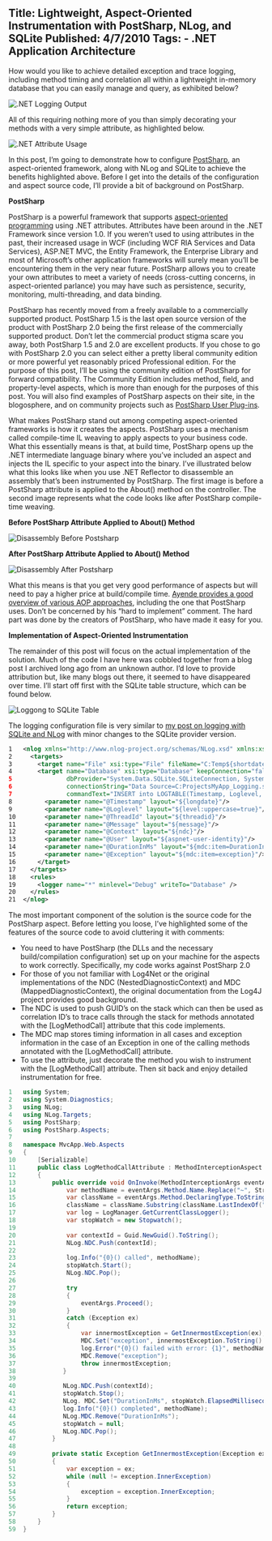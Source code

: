 Title: Lightweight, Aspect-Oriented Instrumentation with PostSharp, NLog, and SQLite
Published: 4/7/2010
Tags:
    - .NET Application Architecture
---
How would you like to achieve detailed exception and trace logging, including method timing and correlation all within a lightweight in-memory database that you can easily manage and query, as exhibited below?

![.NET Logging Output](https://s3.amazonaws.com/s3.beckshome.com/20100407-Logging-Output.png)

All of this requiring nothing more of you than simply decorating your methods with a very simple attribute, as highlighted below.

![.NET Attribute Usage](https://s3.amazonaws.com/s3.beckshome.com/20100407-Attribute-Usage.png)

In this post, I’m going to demonstrate how to configure [PostSharp](https://www.postsharp.net/), an aspect-oriented framework, along with NLog and SQLite to achieve the benefits highlighted above. Before I get into the details of the configuration and aspect source code, I’ll provide a bit of background on PostSharp.

**PostSharp**

PostSharp is a powerful framework that supports [aspect-oriented programming](https://en.wikipedia.org/wiki/Aspect-oriented_programming) using .NET attributes. Attributes have been around in the .NET Framework since version 1.0. If you weren’t used to using attributes in the past, their increased usage in WCF (including WCF RIA Services and Data Services), ASP.NET MVC, the Entity Framework, the Enterprise Library and most of Microsoft’s other application frameworks will surely mean you’ll be encountering them in the very near future. PostSharp allows you to create your own attributes to meet a variety of needs (cross-cutting concerns, in aspect-oriented parlance) you may have such as persistence, security, monitoring, multi-threading, and data binding.

PostSharp has recently moved from a freely available to a commercially supported product. PostSharp 1.5 is the last open source version of the product with PostSharp 2.0 being the first release of the commercially supported product. Don’t let the commercial product stigma scare you away, both PostSharp 1.5 and 2.0 are excellent products. If you chose to go with PostSharp 2.0 you can select either a pretty liberal community edition or more powerful yet reasonably priced Professional edition. For the purpose of this post, I’ll be using the community edition of PostSharp for forward compatibility. The Community Edition includes method, field, and property-level aspects, which is more than enough for the purposes of this post. You will also find examples of PostSharp aspects on their site, in the blogosphere, and on community projects such as [PostSharp User Plug-ins](https://code.google.com/archive/p/postsharp-user-plugins/).

What makes PostSharp stand out among competing aspect-oriented frameworks is how it creates the aspects. PostSharp uses a mechanism called compile-time IL weaving to apply aspects to your business code. What this essentially means is that, at build time, PostSharp opens up the .NET intermediate language binary where you’ve included an aspect and injects the IL specific to your aspect into the binary. I’ve illustrated below what this looks like when you use .NET Reflector to disassemble an assembly that’s been instrumented by PostSharp. The first image is before a PostSharp attribute is applied to the About() method on the controller. The second image represents what the code looks like after PostSharp compile-time weaving.

**Before PostSharp Attribute Applied to About() Method**

![Disassembly Before Postsharp](https://s3.amazonaws.com/s3.beckshome.com/20100407-Disassembled-Before-Postsharp.png)

**After PostSharp Attribute Applied to About() Method**

![Disassembly After Postsharp](https://s3.amazonaws.com/s3.beckshome.com/20100407-Disassembled-After-Postsharp.png)

What this means is that you get very good performance of aspects but will need to pay a higher price at build/compile time. [Ayende provides a good overview of various AOP approaches](https://ayende.com/blog/2615/7-approaches-for-aop-in-net), including the one that PostSharp uses. Don’t be concerned by his “hard to implement” comment. The hard part was done by the creators of PostSharp, who have made it easy for you.

**Implementation of Aspect-Oriented Instrumentation**

The remainder of this post will focus on the actual implementation of the solution. Much of the code I have here was cobbled together from a blog post I archived long ago from an unknown author. I’d love to provide attribution but, like many blogs out there, it seemed to have disappeared over time. I’ll start off first with the SQLite table structure, which can be found below.

![Loggong to SQLite Table](https://s3.amazonaws.com/s3.beckshome.com/20100407-Logging-SQLite-Table.png)

The logging configuration file is very similar to [my post on logging with SQLite and NLog](http://blog.beckshome.com/index.php/2010/03/logging-to-sqlite-with-nlog/2010/03/logging-to-sqlite-with-nlog/) with minor changes to the SQLite provider version.

```xml
1	<nlog xmlns="http://www.nlog-project.org/schemas/NLog.xsd" xmlns:xsi="http://www.w3.org/2001/XMLSchema-instance">
2	  <targets>
3	    <target name="File" xsi:type="File" fileName="C:Temp${shortdate}.nlog.txt"/>
4	    <target name="Database" xsi:type="Database" keepConnection="false" useTransactions="false"
5	            dbProvider="System.Data.SQLite.SQLiteConnection, System.Data.SQLite, Version=1.0.60.0, Culture=neutral, PublicKeyToken=db937bc2d44ff139, processorArchitecture=x86"
6	            connectionString="Data Source=C:ProjectsMyApp_Logging.s3db;Version=3;"
7	            commandText="INSERT into LOGTABLE(Timestamp, Loglevel, ThreadId, Message, Context, User, DurationInMs, Exception) values(@Timestamp, @Loglevel, @ThreadId, @Message, @Context, @User, @DurationInMs, @Exception)">
8	      <parameter name="@Timestamp" layout="${longdate}"/>
9	      <parameter name="@Loglevel" layout="${level:uppercase=true}"/>
10	      <parameter name="@ThreadId" layout="${threadid}"/>
11	      <parameter name="@Message" layout="${message}"/>
12	      <parameter name="@Context" layout="${ndc}"/>
13	      <parameter name="@User" layout="${aspnet-user-identity}"/>
14	      <parameter name="@DurationInMs" layout="${mdc:item=DurationInMs}"/>
15	      <parameter name="@Exception" layout="${mdc:item=exception}"/>
16	    </target>
17	  </targets>
18	  <rules>
19	    <logger name="*" minlevel="Debug" writeTo="Database" />
20	  </rules>
21	</nlog>
```
The most important component of the solution is the source code for the PostSharp aspect. Before letting you loose, I’ve highlighted some of the features of the source code to avoid cluttering it with comments:

* You need to have PostSharp (the DLLs and the necessary build/compilation configuration) set up on your machine for the aspects to work correctly. Specifically, my code works against PostSharp 2.0
* For those of you not familiar with Log4Net or the original implementations of the NDC (NestedDiagnosticContext) and MDC (MappedDiagnosticContext), the original documentation from the Log4J project provides good background.
* The NDC is used to push GUID’s on the stack which can then be used as correlation ID’s to trace calls through the stack for methods annotated with the [LogMethodCall] attribute that this code implements.
* The MDC map stores timing information in all cases and exception information in the case of an Exception in one of the calling methods annotated with the [LogMethodCall] attribute.
* To use the attribute, just decorate the method you wish to instrument with the [LogMethodCall] attribute. Then sit back and enjoy detailed instrumentation for free.

```cs
1	using System;
2	using System.Diagnostics;
3	using NLog;
4	using NLog.Targets;
5	using PostSharp;
6	using PostSharp.Aspects;
7	 
8	namespace MvcApp.Web.Aspects
9	{
10	    [Serializable]
11	    public class LogMethodCallAttribute : MethodInterceptionAspect
12	    {
13	        public override void OnInvoke(MethodInterceptionArgs eventArgs){
14	            var methodName = eventArgs.Method.Name.Replace("~", String.Empty);
15	            var className = eventArgs.Method.DeclaringType.ToString();
16	            className = className.Substring(className.LastIndexOf(".")+1, (className.Length - className.LastIndexOf(".")-1));
17	            var log = LogManager.GetCurrentClassLogger();
18	            var stopWatch = new Stopwatch();
19	 
20	            var contextId = Guid.NewGuid().ToString();
21	            NLog.NDC.Push(contextId);
22	 
23	            log.Info("{0}() called", methodName);
24	            stopWatch.Start();
25	            NLog.NDC.Pop();
26	 
27	            try
28	            {
29	                eventArgs.Proceed();
30	            }
31	            catch (Exception ex)
32	            {
33	                var innermostException = GetInnermostException(ex);
34	                MDC.Set("exception", innermostException.ToString().Substring(0, Math.Min(innermostException.ToString().Length, 2000)));
35	                log.Error("{0}() failed with error: {1}", methodName, innermostException.Message);
36	                MDC.Remove("exception");
37	                throw innermostException;
38	           }
39	 
40	           NLog.NDC.Push(contextId);
41	           stopWatch.Stop();
42	           NLog. MDC.Set("DurationInMs", stopWatch.ElapsedMilliseconds.ToString());
43	           log.Info("{0}() completed", methodName);
44	           NLog.MDC.Remove("DurationInMs");
45	           stopWatch = null;
46	           NLog.NDC.Pop();
47	        }
48	 
49	        private static Exception GetInnermostException(Exception ex)
50	        {
51	            var exception = ex;
52	            while (null != exception.InnerException)
53	            {
54	                exception = exception.InnerException;
55	            }
56	            return exception;
57	        }
58	    }
59	}
```
